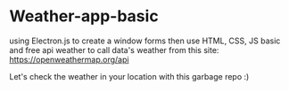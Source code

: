 # Weather-app-basic

using Electron.js to create a window forms
then use HTML, CSS, JS basic and free api weather to call data's weather from this site: https://openweathermap.org/api

Let's check the weather in your location with this garbage repo :)
